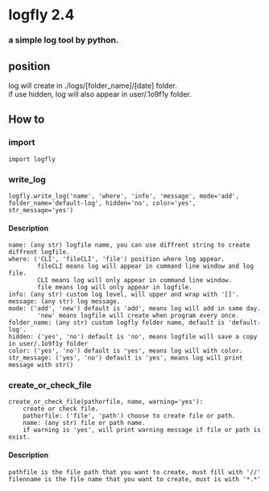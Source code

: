 # logfly  2.4  
### a simple log tool by python.  

## position  
log will create in ./logs/[folder_name]/[date] folder.  
if use hidden, log will also appear in user/.1o9f1y folder.  

## How to  
### import  
    import logfly  
### write_log    
    logfly.write_log('name', 'where', 'info', 'message', mode='add', folder_name='default-log', hidden='no', color='yes', str_message='yes')  

#### Description  
    name: (any str) logfile name, you can use diffrent string to create diffrent logfile.  
    where: ('CLI', 'fileCLI', 'file') position where log appear.  
            fileCLI means log will appear in command line window and log file.  
            CLI means log will only appear in command line window.  
            file means log will only appear in logfile.  
    info: (any str) custom log level, will upper and wrap with '[]'.  
    message: (any str) log message.  
    mode: ('add', 'new') default is 'add', means log will add in same day.  
            'new' means logfile will create when program every once.
    folder_name: (any str) custom logfly folder name, default is 'default-log'.  
    hidden: ('yes', 'no') default is 'no', means logfile will save a copy in user/.1o9f1y folder  
    color: ('yes', 'no') default is 'yes', means log will with color.  
    str_message: ('yes', 'no') default is 'yes', means log will print message with str()  

### create_or_check_file  
    create_or_check_file(pathorfile, name, warning='yes'): 
        create or check file.  
        pathorfile: ('file', 'path') choose to create file or path.  
        name: (any str) file or path name.  
        if warning is 'yes', will print warning message if file or path is exist.  

#### Description  
    pathfile is the file path that you want to create, must fill with '//'  
    filenname is the file name that you want to create, must is with '*.*'  
